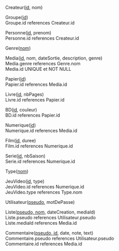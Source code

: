 Createur(<u>id</u>, nom)

Groupe(<u>id</u>)  
Groupe.id references Createur.id

Personne(<u>id</u>, prenom)  
Personne.id references Createur.id

Genre(<u>nom</u>)

Media(<u>id</u>, nom, dateSortie, description, genre)  
Media.genre references Genre.nom  
Media.id UNIQUE et NOT NULL

Papier(<u>id</u>)  
Papier.id references Media.id

Livre(<u>id</u>, nbPages)  
Livre.id references Papier.id

BD(<u>id</u>, couleur)  
BD.id references Papier.id

Numerique(<u>id</u>)  
Numerique.id references Media.id

Film(<u>id</u>, duree)  
Film.id references Numerique.id

Serie(<u>id</u>, nbSaison)  
Serie.id references Numerique.id

Type(<u>nom</u>)

JeuVideo(<u>id</u>, type)  
JeuVideo.id references Numerique.id   
JeuVideo.type references Type.nom

Utilisateur(<u>pseudo</u>, motDePasse)

Liste(<u>pseudo, nom</u>, dateCreation, mediaId)  
Liste.pseudo references Utilisateur.pseudo  
Liste.mediaId references Media.id

Commentaire(<u>pseudo, id</u>, date, note, text)  
Commentaire.pseudo references Utilisateur.pseudo  
Commentaire.id references Media.id

